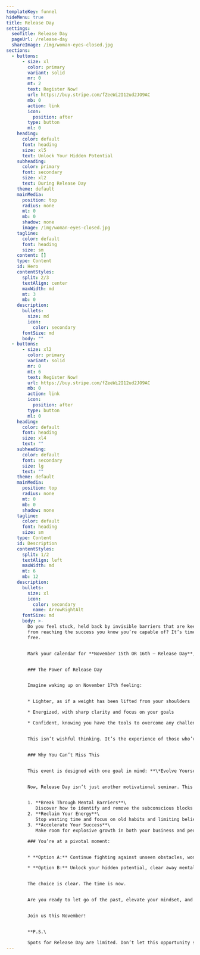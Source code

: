 ```yaml
---
templateKey: funnel
hideMenu: true
title: Release Day
settings:
  seoTitle: Release Day
  pageUrl: /release-day
  shareImage: /img/woman-eyes-closed.jpg
sections:
  - buttons:
      - size: xl
        color: primary
        variant: solid
        mr: 0
        mt: 2
        text: Register Now!
        url: https://buy.stripe.com/fZeeWi2I12ud2JO9AC
        mb: 0
        action: link
        icon:
          position: after
        type: button
        ml: 0
    heading:
      color: default
      font: heading
      size: xl5
      text: Unlock Your Hidden Potential
    subheading:
      color: primary
      font: secondary
      size: xl2
      text: During Release Day
    theme: default
    mainMedia:
      position: top
      radius: none
      mt: 0
      mb: 0
      shadow: none
      image: /img/woman-eyes-closed.jpg
    tagline:
      color: default
      font: heading
      size: sm
    content: []
    type: Content
    id: Hero
    contentStyles:
      split: 2/3
      textAlign: center
      maxWidth: md
      mt: 3
      mb: 0
    description:
      bullets:
        size: md
        icon:
          color: secondary
      fontSize: md
      body: ""
  - buttons:
      - size: xl2
        color: primary
        variant: solid
        mr: 0
        mt: 6
        text: Register Now!
        url: https://buy.stripe.com/fZeeWi2I12ud2JO9AC
        mb: 0
        action: link
        icon:
          position: after
        type: button
        ml: 0
    heading:
      color: default
      font: heading
      size: xl4
      text: ""
    subheading:
      color: default
      font: secondary
      size: lg
      text: ""
    theme: default
    mainMedia:
      position: top
      radius: none
      mt: 0
      mb: 0
      shadow: none
    tagline:
      color: default
      font: heading
      size: sm
    type: Content
    id: Description
    contentStyles:
      split: 1/2
      textAlign: left
      maxWidth: md
      mt: 6
      mb: 12
    description:
      bullets:
        size: xl
        icon:
          color: secondary
          name: ArrowRightAlt
      fontSize: md
      body: >-
        Do you feel stuck, held back by invisible barriers that are keeping you
        from reaching the success you know you’re capable of? It’s time to break
        free.


        Mark your calendar for **November 15th OR 16th – Release Day**, your opportunity for a life-changing breakthrough (limited seats available).


        ### The Power of Release Day


        Imagine waking up on November 17th feeling:


        * Lighter, as if a weight has been lifted from your shoulders

        * Energized, with sharp clarity and focus on your goals

        * Confident, knowing you have the tools to overcome any challenge


        This isn’t wishful thinking. It’s the experience of those who’ve unlocked their potential with the revolutionary Resolution Formula™.


        ### Why You Can’t Miss This


        This event is designed with one goal in mind: **\*Evolve Yourself**.* You’ll gain a powerful and practical transformation for your mind and your life.


        Now, Release Day isn’t just another motivational seminar. This *3 hour event* is your chance to learn practical tools that you can apply immediately and for years to come:


        1. **Break Through Mental Barriers**\
           Discover how to identify and remove the subconscious blocks that have been holding you back. Our formulas are the fastest and most precise methods we’ve ever seen – simple yet transformative. You won’t just break barriers during the event; you’ll continue to shatter them long after.
        2. **Reclaim Your Energy**\
           Stop wasting time and focus on old habits and limiting beliefs. These patterns have kept you stuck long enough, and Release Day is your chance to finally let them go. This is a commitment you’ll look back on and thank yourself for, time and time again.
        3. **Accelerate Your Success**\
           Make room for explosive growth in both your business and personal life. The changes you experience will create a compounding effect – imagine what that could do for your future.

        ### You’re at a pivotal moment:


        * **Option A:** Continue fighting against unseen obstacles, wondering why success always feels just out of reach.

        * **Option B:** Unlock your hidden potential, clear away mental barriers, and propel yourself toward your goals with unstoppable momentum.


        The choice is clear. The time is now.


        Are you ready to let go of the past, elevate your mindset, and accelerate your future?


        Join us this November!


        **P.S.\

        Spots for Release Day are limited. Don’t let this opportunity slip away. Secure your spot now and prepare for a life-changing breakthrough.**
---
```

